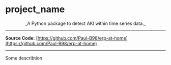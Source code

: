 # project_name

<p style="text-align:center;" markdown="1">
_A Python package to detect AKI within time series data._ <br>
</p>

---

**Source Code:** [https://github.com/Paul-B98/erp-at-home](https://github.com/Paul-B98/erp-at-home) <br>

---

Some describtion
